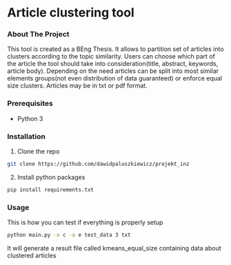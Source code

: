 # Article clustering tool

### About The Project
This tool is created as a BEng Thesis. It allows to partition set of articles into clusters according to the topic similarity.
Users can choose which part of the article the tool should take into consideration(title, abstract, keywords, article body).
Depending on the need articles can be split into most similar elements groups(not even distribution of data guaranteed) or enforce equal size clusters.
Articles may be in txt or pdf format.

### Prerequisites

* Python 3

### Installation

1. Clone the repo
```sh
git clone https://github.com/dawidpaluszkiewicz/projekt_inz
```
2. Install python packages
```sh
pip install requirements.txt
```

### Usage

This is how you can test if everything is properly setup

```sh
python main.py -o c -a e test_data 3 txt
```

It will generate a result file called kmeans_equal_size containing data about clustered articles

